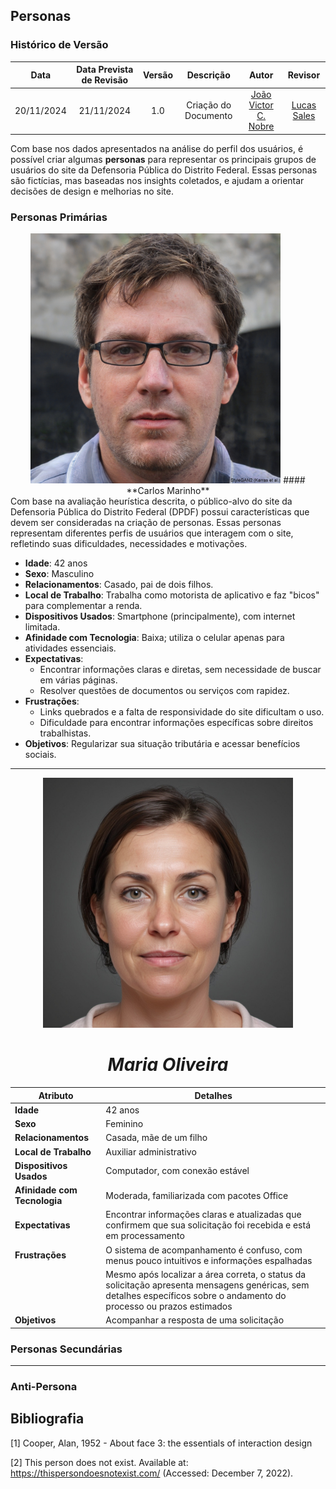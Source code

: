 ## **Personas**

### **Histórico de Versão**
|    Data    | Data Prevista de Revisão | Versão |      Descrição       |                    Autor                    |                     Revisor                      |
| :--------: | :----------------------: | :----: | :------------------: | :-----------------------------------------: | :----------------------------------------------: |
| 20/11/2024 |        21/11/2024        |  1.0   | Criação do Documento | [João Victor C. Nobre](https://github.com/Gam13) | [Lucas Sales](https://github.com/Lux-Sales)  |


Com base nos dados apresentados na análise do perfil dos usuários, é possível criar algumas **personas** para representar os principais grupos de usuários do site da Defensoria Pública do Distrito Federal. Essas personas são fictícias, mas baseadas nos insights coletados, e ajudam a orientar decisões de design e melhorias no site.



### **Personas Primárias**  
<center>
<img src="../assets/personas/Carlos Marinho.jpg" width="400px"> 
####  **Carlos Marinho**
</center>
Com base na avaliação heurística descrita, o público-alvo do site da Defensoria Pública do Distrito Federal (DPDF) possui características que devem ser consideradas na criação de personas. Essas personas representam diferentes perfis de usuários que interagem com o site, refletindo suas dificuldades, necessidades e motivações.  

- **Idade**: 42 anos  
- **Sexo**: Masculino  
- **Relacionamentos**: Casado, pai de dois filhos.  
- **Local de Trabalho**: Trabalha como motorista de aplicativo e faz "bicos" para complementar a renda.  
- **Dispositivos Usados**: Smartphone (principalmente), com internet limitada.  
- **Afinidade com Tecnologia**: Baixa; utiliza o celular apenas para atividades essenciais.  
- **Expectativas**:  
  - Encontrar informações claras e diretas, sem necessidade de buscar em várias páginas.  
  - Resolver questões de documentos ou serviços com rapidez.  
- **Frustrações**:  
  - Links quebrados e a falta de responsividade do site dificultam o uso.  
  - Dificuldade para encontrar informações específicas sobre direitos trabalhistas.  
- **Objetivos**: Regularizar sua situação tributária e acessar benefícios sociais.  

---
<center>
<img src="docs/assets/personas/Maria.jpg" width="400px"> 
  
# *Maria Oliveira*
</center>

| **Atributo**              | **Detalhes**                                                                                               |
|----------------------------|-----------------------------------------------------------------------------------------------------------|
| **Idade**                 | 42 anos                                                                                                  |
| **Sexo**                  | Feminino                                                                                                 |
| **Relacionamentos**       | Casada, mãe de um filho                                                                                  |
| **Local de Trabalho**     | Auxiliar administrativo                                                                                  |
| **Dispositivos Usados**   | Computador, com conexão estável                                                                          |
| **Afinidade com Tecnologia** | Moderada, familiarizada com pacotes Office                                                              |
| **Expectativas**          | Encontrar informações claras e atualizadas que confirmem que sua solicitação foi recebida e está em processamento |
| **Frustrações**           | O sistema de acompanhamento é confuso, com menus pouco intuitivos e informações espalhadas              |
|                            | Mesmo após localizar a área correta, o status da solicitação apresenta mensagens genéricas, sem detalhes específicos sobre o andamento do processo ou prazos estimados |
| **Objetivos**             | Acompanhar a resposta de uma solicitação                                                                 |

### **Personas Secundárias**

---

### **Anti-Persona** 
## <a>Bibliografia</a>
[1] Cooper, Alan, 1952 - About face 3: the essentials of interaction design

[2] This person does not exist. Available at: https://thispersondoesnotexist.com/ (Accessed: December 7, 2022). 
